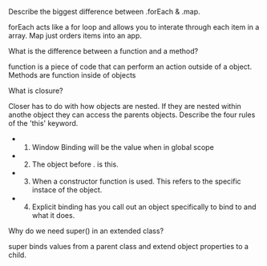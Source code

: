 Describe the biggest difference between .forEach & .map.

forEach acts like a for loop and allows you to interate through each item in a array. Map just orders items into an app.

What is the difference between a function and a method?

function is a piece of code that can perform an action outside of a object. Methods are function inside of objects

What is closure?

Closer has to do with how objects are nested. If they are nested within anothe object they can access the parents objects.
Describe the four rules of the 'this' keyword.
* 1. Window Binding will be the value when in global scope
* 2. The object before . is this.
* 3. When a constructor function is used. This refers to the specific instace of the object.
* 4. Explicit binding has you call out an object specifically to bind to and what it does.

Why do we need super() in an extended class?

super binds values from a parent class and extend object properties to a child.
